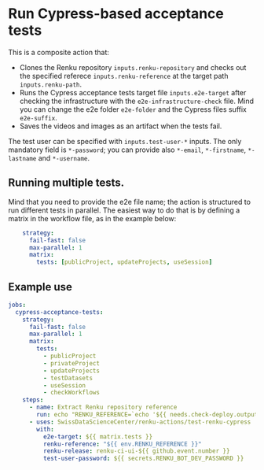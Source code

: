 # Run Cypress-based acceptance tests

This is a composite action that:
- Clones the Renku repository `inputs.renku-repository` and checks out the specified referece `inputs.renku-reference` at the target path `inputs.renku-path`.
- Runs the Cypress acceptance tests target file `inputs.e2e-target` after checking the infrastructure with the `e2e-infrastructure-check` file. Mind you can change the e2e folder `e2e-folder` and the Cypress files suffix `e2e-suffix`.
- Saves the videos and images as an artifact when the tests fail.

The test user can be specified with `inputs.test-user-*` inputs. The only mandatory field is `*-password`; you can provide also `*-email`, `*-firstname`, `*-lastname` and `*-username`.

## Running multiple tests.

Mind that you need to provide the e2e file name; the action is structured to run different tests in parallel. The easiest way to do that is by defining a matrix in the workflow file, as in the example below:

```yaml
    strategy:
      fail-fast: false
      max-parallel: 1
      matrix:
        tests: [publicProject, updateProjects, useSession]
```

## Example use

```yaml
jobs:
  cypress-acceptance-tests:
    strategy:
      fail-fast: false
      max-parallel: 1
      matrix:
        tests:
          - publicProject
          - privateProject
          - updateProjects
          - testDatasets
          - useSession
          - checkWorkflows
    steps:
      - name: Extract Renku repository reference
        run: echo "RENKU_REFERENCE=`echo '${{ needs.check-deploy.outputs.renku }}' | cut -d'@' -f2`" >> $GITHUB_ENV
      - uses: SwissDataScienceCenter/renku-actions/test-renku-cypress
        with:
          e2e-target: ${{ matrix.tests }}
          renku-reference: "${{ env.RENKU_REFERENCE }}"
          renku-release: renku-ci-ui-${{ github.event.number }}
          test-user-password: ${{ secrets.RENKU_BOT_DEV_PASSWORD }}
```
